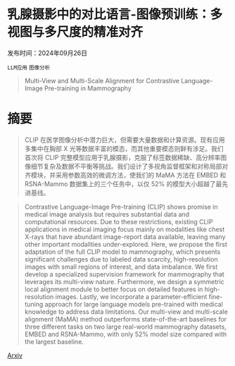 # 乳腺摄影中的对比语言-图像预训练：多视图与多尺度的精准对齐

发布时间：2024年09月26日

`LLM应用` `图像分析`

> Multi-View and Multi-Scale Alignment for Contrastive Language-Image Pre-training in Mammography

# 摘要

> CLIP 在医学图像分析中潜力巨大，但需要大量数据和计算资源。现有应用多集中在胸部 X 光等数据丰富的模态，而其他重要模态则鲜有涉足。我们首次将 CLIP 完整模型应用于乳腺摄影，克服了标签数据稀缺、高分辨率图像细节复杂及数据不平衡等挑战。我们设计了多视角监督框架和对称局部对齐模块，并采用参数高效的微调方法，使我们的 MaMA 方法在 EMBED 和 RSNA-Mammo 数据集上的三个任务中，以仅 52% 的模型大小超越了最先进基线。

> Contrastive Language-Image Pre-training (CLIP) shows promise in medical image analysis but requires substantial data and computational resources. Due to these restrictions, existing CLIP applications in medical imaging focus mainly on modalities like chest X-rays that have abundant image-report data available, leaving many other important modalities under-explored. Here, we propose the first adaptation of the full CLIP model to mammography, which presents significant challenges due to labeled data scarcity, high-resolution images with small regions of interest, and data imbalance. We first develop a specialized supervision framework for mammography that leverages its multi-view nature. Furthermore, we design a symmetric local alignment module to better focus on detailed features in high-resolution images. Lastly, we incorporate a parameter-efficient fine-tuning approach for large language models pre-trained with medical knowledge to address data limitations. Our multi-view and multi-scale alignment (MaMA) method outperforms state-of-the-art baselines for three different tasks on two large real-world mammography datasets, EMBED and RSNA-Mammo, with only 52% model size compared with the largest baseline.

[Arxiv](https://arxiv.org/abs/2409.18119)